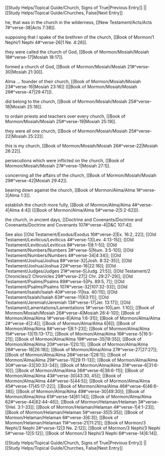[[Study Helps/Topical Guide/Church, Signs of True|Previous Entry]]  ||  [[Study Helps/Topical Guide/Churches, False|Next Entry]]

 he, that was in the church in the wilderness, [[New Testament/Acts/Acts 7#^verse-38|Acts 7:38]].

 supposing that I spake of the brethren of the church, [[Book of Mormon/1 Nephi/1 Nephi 4#^verse-26|1 Ne. 4:26]].

 they were called the church of God, [[Book of Mormon/Mosiah/Mosiah 18#^verse-17|Mosiah 18:17]].

 formed a church of God, [[Book of Mormon/Mosiah/Mosiah 21#^verse-30|Mosiah 21:30]].

 Alma ... founder of their church, [[Book of Mormon/Mosiah/Mosiah 23#^verse-16|Mosiah 23:16]] ([[Book of Mormon/Mosiah/Mosiah 29#^verse-47|29:47]]).

 did belong to the church, [[Book of Mormon/Mosiah/Mosiah 25#^verse-18|Mosiah 25:18]].

 to ordain priests and teachers over every church, [[Book of Mormon/Mosiah/Mosiah 25#^verse-19|Mosiah 25:19]].

 they were all one church, [[Book of Mormon/Mosiah/Mosiah 25#^verse-22|Mosiah 25:22]].

 this is my church, [[Book of Mormon/Mosiah/Mosiah 26#^verse-22|Mosiah 26:22]].

 persecutions which were inflicted on the church, [[Book of Mormon/Mosiah/Mosiah 27#^verse-1|Mosiah 27:1]].

 concerning all the affairs of the church, [[Book of Mormon/Mosiah/Mosiah 29#^verse-42|Mosiah 29:42]].

 bearing down against the church, [[Book of Mormon/Alma/Alma 1#^verse-3|Alma 1:3]].

 establish the church more fully, [[Book of Mormon/Alma/Alma 4#^verse-4|Alma 4:4]] ([[Book of Mormon/Alma/Alma 5#^verse-2|5:2-62]]).

 the church, in ancient days, [[Doctrine and Covenants/Doctrine and Covenants/Doctrine and Covenants 107#^verse-4|D&C 107:4]].

 See also [[Old Testament/Exodus/Exodus 16#^verse-2|Ex. 16:2, 22]]; [[Old Testament/Leviticus/Leviticus 4#^verse-13|Lev. 4:13-15]]; [[Old Testament/Leviticus/Leviticus 8#^verse-1|8:1-5]]; [[Old Testament/Numbers/Numbers 3#^verse-5|Num. 3:5-10]]; [[Old Testament/Numbers/Numbers 4#^verse-34|4:34]]; [[Old Testament/Joshua/Joshua 8#^verse-32|Josh. 8:32-35]]; [[Old Testament/Joshua/Joshua 22#^verse-16|22:16]]; [[Old Testament/Judges/Judges 21#^verse-5|Judg. 21:5]]; [[Old Testament/2 Chronicles/2 Chronicles 29#^verse-27|2 Chr. 29:27-29]]; [[Old Testament/Psalms/Psalms 89#^verse-5|Ps. 89:5, 7]]; [[Old Testament/Psalms/Psalms 107#^verse-32|107:32-33]]; [[Old Testament/Isaiah/Isaiah 40#^verse-11|Isa. 40:11]]; [[Old Testament/Isaiah/Isaiah 63#^verse-11|63:11]]; [[Old Testament/Jeremiah/Jeremiah 13#^verse-17|Jer. 13:17]]; [[Old Testament/Lamentations/Lamentations 1#^verse-10|Lam. 1:10]]; [[Book of Mormon/Mosiah/Mosiah 26#^verse-4|Mosiah 26:4-10]]; [[Book of Mormon/Alma/Alma 1#^verse-6|Alma 1:6-31]]; [[Book of Mormon/Alma/Alma 2#^verse-4|2:4]]; [[Book of Mormon/Alma/Alma 6|6]]; [[Book of Mormon/Alma/Alma 8#^verse-1|8:1-23]]; [[Book of Mormon/Alma/Alma 15#^verse-13|15:13-17]]; [[Book of Mormon/Alma/Alma 16#^verse-5|16:5-21]]; [[Book of Mormon/Alma/Alma 19#^verse-35|19:35]]; [[Book of Mormon/Alma/Alma 20#^verse-1|20:1]]; [[Book of Mormon/Alma/Alma 26#^verse-18|26:18]]; [[Book of Mormon/Alma/Alma 27#^verse-27|27:27]]; [[Book of Mormon/Alma/Alma 28#^verse-1|28:1]]; [[Book of Mormon/Alma/Alma 29#^verse-11|29:11-13]]; [[Book of Mormon/Alma/Alma 30#^verse-33|30:33-34]]; [[Book of Mormon/Alma/Alma 31#^verse-6|31:6-10]]; [[Book of Mormon/Alma/Alma 36#^verse-6|36:6-11]]; [[Book of Mormon/Alma/Alma 43#^verse-30|43:30, 45]]; [[Book of Mormon/Alma/Alma 44#^verse-5|44:5]]; [[Book of Mormon/Alma/Alma 45#^verse-17|45:17-22]]; [[Book of Mormon/Alma/Alma 46#^verse-6|46:6-38]]; [[Book of Mormon/Alma/Alma 49#^verse-30|49:30]]; [[Book of Mormon/Alma/Alma 61#^verse-14|61:14]]; [[Book of Mormon/Alma/Alma 62#^verse-44|62:44-46]]; [[Book of Mormon/Helaman/Helaman 3#^verse-1|Hel. 3:1-33]]; [[Book of Mormon/Helaman/Helaman 4#^verse-1|4:1-23]]; [[Book of Mormon/Helaman/Helaman 5#^verse-35|5:35]]; [[Book of Mormon/Helaman/Helaman 6#^verse-3|6:3]]; [[Book of Mormon/Helaman/Helaman 11#^verse-21|11:21]]; [[Book of Mormon/3 Nephi/3 Nephi 2#^verse-12|3 Ne. 2:12]]; [[Book of Mormon/3 Nephi/3 Nephi 5#^verse-12|5:12]]; [[Book of Mormon/3 Nephi/3 Nephi 6#^verse-14|6:14]].

[[Study Helps/Topical Guide/Church, Signs of True|Previous Entry]]  ||  [[Study Helps/Topical Guide/Churches, False|Next Entry]]